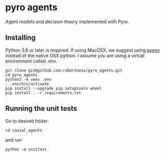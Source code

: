 # pyro agents
Agent models and decision theory implemented with Pyro. 

## Installing

Python 3.6 or later is required. If using MacOSX, we suggest using [pyenv](https://github.com/pyenv/pyenv) instead of the native OSX python. I assume you are using a virtual environment called .env.

```
git clone git@github.com:robertness/pyro_agents.git
cd pyro_agents
python3 -m venv .env
. .env/bin/activate
pip install --upgrade pip setuptools wheel
pip install . -r requirements.txt
```

## Running the unit tests

Go to desired folder:
```
cd causal_agents
```

and run
```
python -m unittest
```
